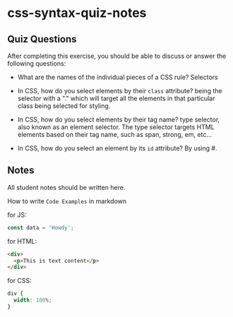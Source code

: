 # css-syntax-quiz-notes

## Quiz Questions

After completing this exercise, you should be able to discuss or answer the following questions:

- What are the names of the individual pieces of a CSS rule?
  Selectors

- In CSS, how do you select elements by their `class` attribute?
  being the selector with a "." which will target all the elements in that particular class being selected for styling.

- In CSS, how do you select elements by their tag name?
  type selector, also known as an element selector. The type selector targets HTML elements based on their tag name, such as span, strong, em, etc...

- In CSS, how do you select an element by its `id` attribute?
  By using #.

## Notes

All student notes should be written here.

How to write `Code Examples` in markdown

for JS:

```javascript
const data = 'Howdy';
```

for HTML:

```html
<div>
  <p>This is text content</p>
</div>
```

for CSS:

```css
div {
  width: 100%;
}
```
